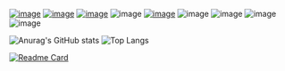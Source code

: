 [![image](https://img.shields.io/badge/Discord-7289DA?style=for-the-badge&logo=discord&logoColor=white)](https://discord.gg/M4MxWjJU4X)
</a>
[![image](https://img.shields.io/badge/Twitter-1DA1F2?style=for-the-badge&logo=twitter&logoColor=white)](https://twitter.com/caidenspams)
</a>
[![image](https://img.shields.io/badge/Reddit-FF4500?style=for-the-badge&logo=reddit&logoColor=white)](https://www.reddit.com/user/HEMMO0710)
</a>
![image](https://img.shields.io/badge/Windows-0078D6?style=for-the-badge&logo=windows&logoColor=white)
</a>
[![image](https://img.shields.io/badge/Twitch-9146FF?style=for-the-badge&logo=twitch&logoColor=white)](https://www.twitch.tv/hemmo0710)
</a>
![image](https://img.shields.io/badge/JavaScript-323330?style=for-the-badge&logo=javascript&logoColor=F7DF1E)
</a>
![image](https://img.shields.io/badge/Node.js-43853D?style=for-the-badge&logo=node.js&logoColor=white)
</a>
![image](https://img.shields.io/badge/Xbox-107C10?style=for-the-badge&logo=xbox&logoColor=white)
</a>
![image](https://img.shields.io/badge/Spotify-1ED760?&style=for-the-badge&logo=spotify&logoColor=white)




![Anurag's GitHub stats](https://github-readme-stats.vercel.app/api?username=caidenspams&theme=radical&show_icons=true)
</a>
![Top Langs](https://github-readme-stats.vercel.app/api/top-langs/?username=caidenspams&theme=radical&layout=compact)
</a>

[![Readme Card](https://github-readme-stats.vercel.app/api/pin/?username=caidenspams&theme=radical&repo=Amethyst-Bot)](https://github.com/caidenspams/Amethyst-Bot)
